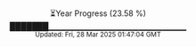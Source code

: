 <p align="center">
⏳Year Progress (23.58 %) <br>
███████▁▁▁▁▁▁▁▁▁▁▁▁▁▁▁▁▁▁▁▁▁▁▁ <br>
<sub>Updated: Fri, 28 Mar 2025 01:47:04 GMT</sub>
</p>

